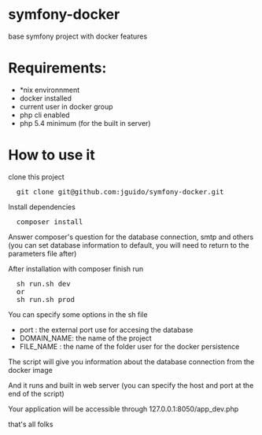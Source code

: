 # symfony-docker
base symfony project with docker features

# Requirements:
- *nix environnment
- docker installed
- current user in docker group
- php cli enabled
- php 5.4 minimum (for the built in server)

# How to use it
clone this project
<pre>
  git clone git@github.com:jguido/symfony-docker.git
</pre>

Install dependencies
<pre>
  composer install
</pre>

Answer composer's question for the database connection, smtp and others (you can set database information to default, you will need to return to the parameters file after)

After installation with composer finish run

<pre>
  sh run.sh dev
  or
  sh run.sh prod
</pre>

You can specify some options in the sh file

- port       : the external port use for accesing the database
- DOMAIN_NAME: the name of the project
- FILE_NAME  : the name of the folder user for the docker persistence

The script will give you information about the database connection from the docker image

And it runs and built in web server (you can specify the host and port at the end of the script)

Your application will be accessible through 127.0.0.1:8050/app_dev.php

that's all folks
